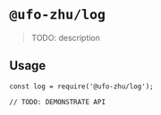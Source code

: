 # `@ufo-zhu/log`

> TODO: description

## Usage

```
const log = require('@ufo-zhu/log');

// TODO: DEMONSTRATE API
```
